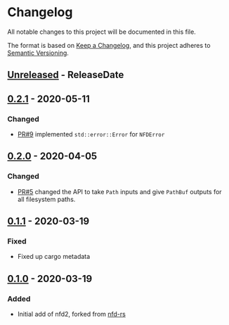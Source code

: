 # Changelog
All notable changes to this project will be documented in this file.

The format is based on [Keep a Changelog](https://keepachangelog.com/en/1.0.0/),
and this project adheres to [Semantic Versioning](https://semver.org/spec/v2.0.0.html).

<!-- next-header -->
## [Unreleased] - ReleaseDate
## [0.2.1] - 2020-05-11
### Changed
- [PR#9](https://github.com/EmbarkStudios/nfd2/pull/9) implemented `std::error::Error` for `NFDError`

## [0.2.0] - 2020-04-05
### Changed
- [PR#5](https://github.com/EmbarkStudios/nfd2/pull/5) changed the API to take `Path` inputs and give `PathBuf` outputs for all filesystem paths.

## [0.1.1] - 2020-03-19
### Fixed
- Fixed up cargo metadata

## [0.1.0] - 2020-03-19
### Added
- Initial add of nfd2, forked from [nfd-rs](https://github.com/saurvs/nfd-rs)

<!-- next-url -->
[Unreleased]: https://github.com/EmbarkStudios/nfd2/compare/0.2.1...HEAD
[0.2.1]: https://github.com/EmbarkStudios/nfd2/compare/0.2.0...0.2.1
[0.2.0]: https://github.com/EmbarkStudios/nfd2/compare/0.1.1...0.2.0
[0.1.1]: https://github.com/EmbarkStudios/nfd2/compare/0.1.0...0.1.1
[0.1.0]: https://github.com/EmbarkStudios/nfd2/releases/tag/0.1.0
